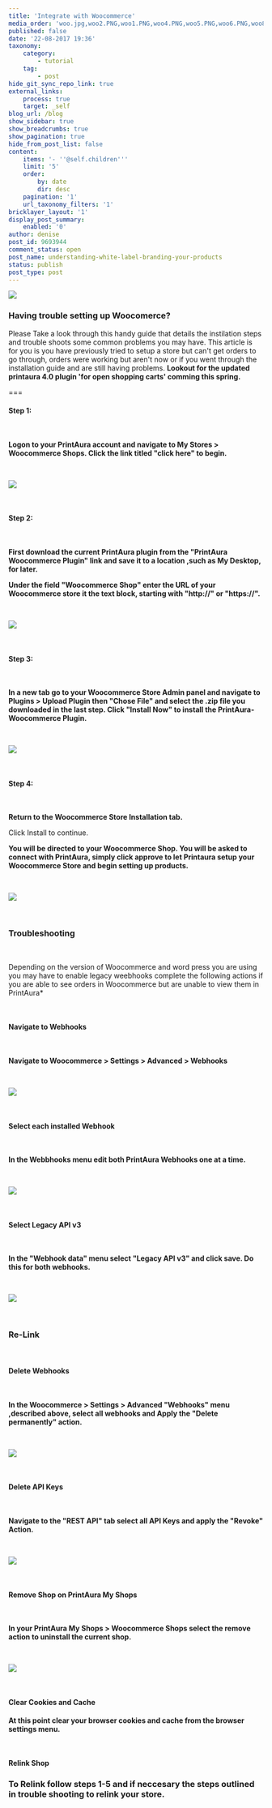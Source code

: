 ```yaml
---
title: 'Integrate with Woocommerce'
media_order: 'woo.jpg,woo2.PNG,woo1.PNG,woo4.PNG,woo5.PNG,woo6.PNG,woo8.PNG,woo7.PNG,woo3.PNG,woo9.PNG,woo10.PNG'
published: false
date: '22-08-2017 19:36'
taxonomy:
    category:
        - tutorial
    tag:
        - post
hide_git_sync_repo_link: true
external_links:
    process: true
    target: _self
blog_url: /blog
show_sidebar: true
show_breadcrumbs: true
show_pagination: true
hide_from_post_list: false
content:
    items: '- ''@self.children'''
    limit: '5'
    order:
        by: date
        dir: desc
    pagination: '1'
    url_taxonomy_filters: '1'
bricklayer_layout: '1'
display_post_summary:
    enabled: '0'
author: denise
post_id: 9693944
comment_status: open
post_name: understanding-white-label-branding-your-products
status: publish
post_type: post
---
```


[![](woo.jpg)](/blog/tutorials/integrate-with-woocommerce)

### Having trouble setting up Woocomerce? 

Please Take a look through this handy guide that details the instilation steps and trouble shoots some common problems you may have. This article is for you is you have previously tried to setup a store but can't get orders to go through, orders were working but aren't now or if you went through the installation guide and are still having problems. 
**Lookout for the updated printaura 4.0 plugin 'for open shopping carts' comming this spring.**  

===
#### Step 1:

&nbsp;

**Logon to your PrintAura account and navigate to My Stores > Woocommerce Shops.
Click the link titled "click here" to begin.**

&nbsp;

![](woo1.PNG)

&nbsp;

#### Step 2:

&nbsp;

**First download the current PrintAura plugin from the "PrintAura Woocommerce Plugin" link and save it to a location ,such as My Desktop, for later.**

**Under the field "Woocommerce Shop" enter the URL of your Woocommerce store it the text block, starting with "http://" or "https://".**

&nbsp;

![](woo1.PNG)

&nbsp;

#### Step 3:

&nbsp;

**In a new tab go to your Woocommerce Store Admin panel and navigate to Plugins > Upload Plugin then "Chose File" and select the .zip file you downloaded in the last step. Click "Install Now" to install the PrintAura-Woocommerce Plugin.** 

&nbsp;

![](woo4.PNG)

&nbsp;

#### Step 4:

&nbsp;

**Return to the Woocommerce Store Installation tab.**

Click Install to continue.

**You will be directed to your Woocommerce Shop. You will be asked to connect with PrintAura, simply click approve to let Printaura setup your Woocommerce Store and begin setting up products.**

&nbsp;

![](woo3.PNG)

&nbsp;
&nbsp;
&nbsp;

### Troubleshooting

&nbsp;

Depending on the version of Woocommerce and word press you are using you may have to enable legacy weebhooks complete the following actions if you are able to see orders in Woocommerce but are unable to view them in PrintAura*

&nbsp;

#### Navigate to Webhooks

&nbsp;

**Navigate to Woocommerce > Settings > Advanced > Webhooks**

&nbsp;

![](woo5.PNG)

&nbsp;

#### Select each installed Webhook

&nbsp;

**In the Webbhooks menu edit both PrintAura Webhooks one at a time.**

&nbsp;

![](woo6.PNG)

&nbsp;

#### Select Legacy API v3

&nbsp;

**In the "Webhook data" menu select "Legacy API v3" and click save. Do this for both webhooks.**

&nbsp;

![](woo7.PNG)

&nbsp;
&nbsp;
&nbsp;

### Re-Link 

&nbsp;

#### Delete Webhooks

&nbsp;

**In the Woocommerce > Settings > Advanced "Webhooks" menu ,described above, select all webhooks and Apply the "Delete permanently" action.** 

&nbsp;

![](woo9.PNG)

&nbsp;

#### Delete API Keys

&nbsp;

**Navigate to the "REST API" tab select all API Keys and apply the "Revoke" Action.**

&nbsp;

![](woo10.PNG)

&nbsp;

#### Remove Shop on PrintAura My Shops

&nbsp;

**In your PrintAura My Shops > Woocommerce Shops select the remove action to uninstall the current shop.** 

&nbsp;

![](woo8.PNG)

&nbsp;

#### Clear Cookies and Cache

**At this point clear your browser cookies and cache from the browser settings menu.**

&nbsp;
&nbsp;

#### Relink Shop

### To Relink follow steps 1-5 and if neccesary the steps outlined in trouble shooting to relink your store. 

&nbsp;
&nbsp;
